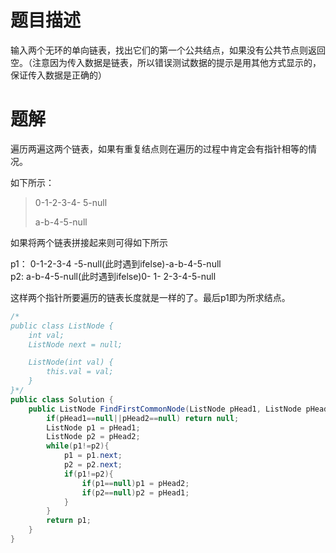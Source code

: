 # 题目描述

输入两个无环的单向链表，找出它们的第一个公共结点，如果没有公共节点则返回空。（注意因为传入数据是链表，所以错误测试数据的提示是用其他方式显示的，保证传入数据是正确的）

# 题解

遍历两遍这两个链表，如果有重复结点则在遍历的过程中肯定会有指针相等的情况。

如下所示： 

> 0-1-2-3-4- 5-null
>
> a-b-4-5-null

如果将两个链表拼接起来则可得如下所示

p1： 0-1-2-3-4                               -5-null(此时遇到ifelse)-a-b-4-5-null  
p2:    a-b-4-5-null(此时遇到ifelse)0-  1-                              2-3-4-5-null  

这样两个指针所要遍历的链表长度就是一样的了。最后p1即为所求结点。

```java
/*
public class ListNode {
    int val;
    ListNode next = null;

    ListNode(int val) {
        this.val = val;
    }
}*/
public class Solution {
    public ListNode FindFirstCommonNode(ListNode pHead1, ListNode pHead2) {
        if(pHead1==null||pHead2==null) return null;
        ListNode p1 = pHead1;
        ListNode p2 = pHead2;
        while(p1!=p2){
            p1 = p1.next;
            p2 = p2.next;
            if(p1!=p2){
                if(p1==null)p1 = pHead2;
                if(p2==null)p2 = pHead1;
            }
        }
        return p1;
    }
}
```

